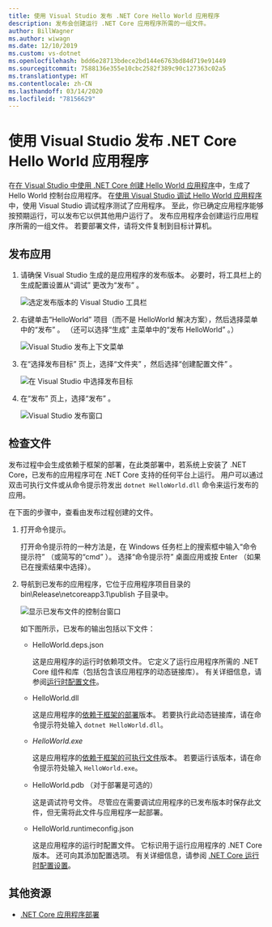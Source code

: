 ```yaml
---
title: 使用 Visual Studio 发布 .NET Core Hello World 应用程序
description: 发布会创建运行 .NET Core 应用程序所需的一组文件。
author: BillWagner
ms.author: wiwagn
ms.date: 12/10/2019
ms.custom: vs-dotnet
ms.openlocfilehash: bdd6e28713bdece2bd144e6763bd84d719e91449
ms.sourcegitcommit: 7588136e355e10cbc2582f389c90c127363c02a5
ms.translationtype: HT
ms.contentlocale: zh-CN
ms.lasthandoff: 03/14/2020
ms.locfileid: "78156629"
---
```

# <a name="publish-your-net-core-hello-world-application-with-visual-studio"></a>使用 Visual Studio 发布 .NET Core Hello World 应用程序

在[在 Visual Studio 中使用 .NET Core 创建 Hello World 应用程序](with-visual-studio.md)中，生成了 Hello World 控制台应用程序。 在[使用 Visual Studio 调试 Hello World 应用程序](debugging-with-visual-studio.md)中，使用 Visual Studio 调试程序测试了应用程序。 至此，你已确定应用程序能够按预期运行，可以发布它以供其他用户运行了。 发布应用程序会创建运行应用程序所需的一组文件。 若要部署文件，请将文件复制到目标计算机。

## <a name="publish-the-app"></a>发布应用

1. 请确保 Visual Studio 生成的是应用程序的发布版本。 必要时，将工具栏上的生成配置设置从“调试”  更改为“发布”  。

   ![选定发布版本的 Visual Studio 工具栏](media/publishing-with-visual-studio/visual-studio-toolbar-release.png)

1. 右键单击“HelloWorld”  项目（而不是 HelloWorld 解决方案），然后选择菜单中的“发布”  。 （还可以选择“生成”  主菜单中的“发布 HelloWorld”  。）

   ![Visual Studio 发布上下文菜单](media/publishing-with-visual-studio/publish-context-menu.png)

1. 在“选择发布目标”  页上，选择“文件夹”  ，然后选择“创建配置文件”  。

   ![在 Visual Studio 中选择发布目标](media/publishing-with-visual-studio/pick-publish-target.png)

1. 在“发布”  页上，选择“发布”  。

   ![Visual Studio 发布窗口](media/publishing-with-visual-studio/publish-page.png)

## <a name="inspect-the-files"></a>检查文件

发布过程中会生成依赖于框架的部署，在此类部署中，若系统上安装了 .NET Core，已发布的应用程序可在 .NET Core 支持的任何平台上运行。 用户可以通过双击可执行文件或从命令提示符发出 `dotnet HelloWorld.dll` 命令来运行发布的应用。

在下面的步骤中，查看由发布过程创建的文件。

1. 打开命令提示。

   打开命令提示符的一种方法是，在 Windows 任务栏上的搜索框中输入“命令提示符”  （或简写的“cmd”  ）。 选择“命令提示符”  桌面应用或按 Enter  （如果已在搜索结果中选择）。

1. 导航到已发布的应用程序，它位于应用程序项目目录的 bin\Release\netcoreapp3.1\publish  子目录中。

   ![显示已发布文件的控制台窗口](media/publishing-with-visual-studio/published-files-output.png)

   如下图所示，已发布的输出包括以下文件：

      * HelloWorld.deps.json 

         这是应用程序的运行时依赖项文件。 它定义了运行应用程序所需的 .NET Core 组件和库（包括包含该应用程序的动态链接库）。 有关详细信息，请参阅[运行时配置文件](https://github.com/dotnet/cli/blob/85ca206d84633d658d7363894c4ea9d59e515c1a/Documentation/specs/runtime-configuration-file.md)。

      * HelloWorld.dll 

         这是应用程序的[依赖于框架的部署](../deploying/deploy-with-cli.md#framework-dependent-deployment)版本。 若要执行此动态链接库，请在命令提示符处输入 `dotnet HelloWorld.dll`。

      * *HelloWorld.exe*

         这是应用程序的[依赖于框架的可执行文件](../deploying/deploy-with-cli.md#framework-dependent-executable)版本。 若要运行该版本，请在命令提示符处输入 `HelloWorld.exe`。

      * HelloWorld.pdb  （对于部署是可选的）

         这是调试符号文件。 尽管应在需要调试应用程序的已发布版本时保存此文件，但无需将此文件与应用程序一起部署。

      * HelloWorld.runtimeconfig.json 

         这是应用程序的运行时配置文件。 它标识用于运行应用程序的 .NET Core 版本。 还可向其添加配置选项。 有关详细信息，请参阅 [.NET Core 运行时配置设置](../run-time-config/index.md#runtimeconfigjson)。

## <a name="additional-resources"></a>其他资源

- [.NET Core 应用程序部署](../deploying/index.md)

